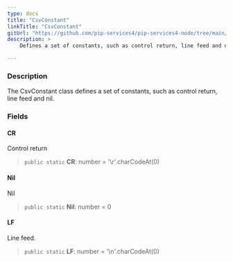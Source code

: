```yaml
---
type: docs
title: "CsvConstant"
linkTitle: "CsvConstant"
gitUrl: "https://github.com/pip-services4/pip-services4-node/tree/main/pip-services4-expressions-node"
description: > 
    Defines a set of constants, such as control return, line feed and nil.

---
```


### Description

The CsvConstant class defines a set of constants, such as control return, line feed and nil.

### Fields

<span class="hide-title-link">

#### CR
Control return
> `public static` **CR**: number = '\r'.charCodeAt(0)

#### Nil
Nil
> `public static` **Nil**: number = 0

#### LF
Line feed.
> `public static` **LF**: number = '\n'.charCodeAt(0)

</span>
